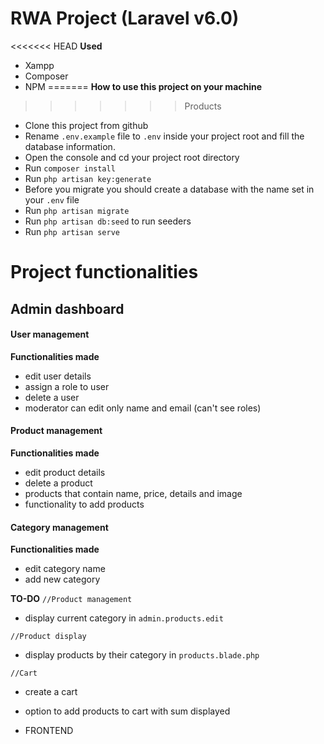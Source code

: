 # RWA Project (Laravel v6.0)

<<<<<<< HEAD
**Used**
- Xampp
- Composer
- NPM
=======
**How to use this project on your machine**
>>>>>>> Products

- Clone this project from github
- Rename `.env.example` file to `.env` inside your project root and fill the database information.
- Open the console and cd your project root directory
- Run `composer install`
- Run `php artisan key:generate` 
- Before you migrate you should create a database with the name set in your `.env` file
- Run `php artisan migrate`
- Run `php artisan db:seed` to run seeders
- Run `php artisan serve`


# Project functionalities

## Admin dashboard

#### User management
**Functionalities made**
- edit user details
- assign a role to user
- delete a user
- moderator can edit only name and email (can't see roles)

#### Product management
**Functionalities made**
- edit product details
- delete a product
- products that contain name, price, details and image
- functionality to add products

#### Category management
**Functionalities made**
- edit category name
- add new category


**TO-DO**
`//Product management`
- display current category in `admin.products.edit`

`//Product display`
- display products by their category in `products.blade.php`

`//Cart`
- create a cart
- option to add products to cart with sum displayed

- FRONTEND
